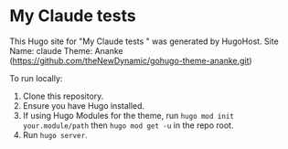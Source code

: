 # My Claude tests 

This Hugo site for "My Claude tests " was generated by HugoHost.
Site Name: claude
Theme: Ananke (https://github.com/theNewDynamic/gohugo-theme-ananke.git)

To run locally:
1. Clone this repository.
2. Ensure you have Hugo installed.
3. If using Hugo Modules for the theme, run `hugo mod init your.module/path` then `hugo mod get -u` in the repo root.
4. Run `hugo server`.
